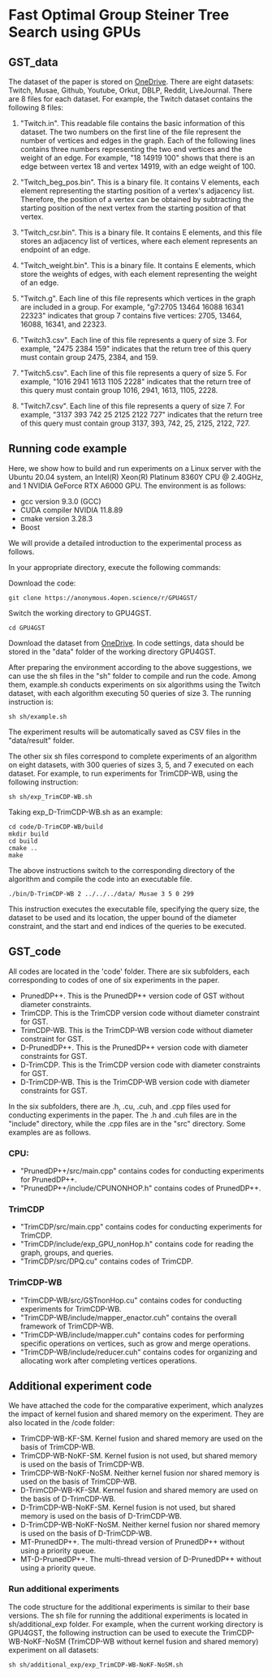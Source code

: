 # Fast Optimal Group Steiner Tree Search using GPUs

## GST_data
The dataset of the paper is stored on [OneDrive](https://1drv.ms/f/c/683d9dd9f262486b/Ek6Fl_brQzhDnI2cmhGIHxMBQ-L1ApeSqxwZKE4NBsDXSQ?e=3RBc8S). There are eight datasets: Twitch, Musae, Github,  Youtube, Orkut, DBLP, Reddit, LiveJournal. There are 8 files for each dataset. For example, the Twitch dataset contains the following 8 files:
1. "Twitch.in". This readable file contains the basic information of this dataset. The two numbers on the first line of the file represent the number of vertices and edges in the graph. Each of the following lines contains three numbers representing the two end vertices and the weight of an edge. For example, "18 14919 100" shows that there is an edge between vertex 18 and vertex 14919, with an edge weight of 100.

2. "Twitch_beg_pos.bin". This is a binary file. It contains V elements, each element representing the starting position of a vertex's adjacency list. Therefore, the position of a vertex can be obtained by subtracting the starting position of the next vertex from the starting position of that vertex.

3. "Twitch_csr.bin". This is a binary file. It contains E elements, and this file stores an adjacency list of vertices, where each element represents an endpoint of an edge.

4. "Twitch_weight.bin". This is a binary file. It contains E elements, which store the weights of edges, with each element representing the weight of an edge.

5. "Twitch.g". Each line of this file represents which vertices in the graph are included in a group. For example, "g7:2705 13464 16088 16341 22323" indicates that group 7 contains five vertices: 2705, 13464, 16088, 16341, and 22323.

6. "Twitch3.csv". Each line of this file represents a query of size 3. For example, "2475 2384 159" indicates that the return tree of this query must contain group 2475, 2384, and 159.

7. "Twitch5.csv". Each line of this file represents a query of size 5. For example, "1016 2941 1613 1105 2228" indicates that the return tree of this query must contain group 1016, 2941, 1613, 1105, 2228.

8. "Twitch7.csv". Each line of this file represents a query of size 7. For example, "3137 393 742 25 2125 2122 727" indicates that the return tree of this query must contain group 3137, 393, 742, 25, 2125, 2122, 727.

   
## Running code example
Here, we show how to build and run experiments on a Linux server with the Ubuntu 20.04 system, an Intel(R) Xeon(R) Platinum 8360Y CPU @ 2.40GHz, and 1 NVIDIA GeForce RTX A6000 GPU. The environment is as follows:
- gcc version 9.3.0 (GCC)
- CUDA compiler NVIDIA 11.8.89
- cmake version 3.28.3
- Boost

We will provide a detailed introduction to the experimental process as follows.

In your appropriate directory, execute the following commands:

Download the code:
```
git clone https://anonymous.4open.science/r/GPU4GST/
```
Switch the working directory to GPU4GST.
```
cd GPU4GST
```
Download the dataset from [OneDrive](https://1drv.ms/f/c/683d9dd9f262486b/Ek6Fl_brQzhDnI2cmhGIHxMBQ-L1ApeSqxwZKE4NBsDXSQ?e=3RBc8S). In code settings, data should be stored in the "data" folder of the working directory GPU4GST.



After preparing the environment according to the above suggestions, we can use the sh files in the "sh" folder to compile and run the code.
Among them, example.sh conducts experiments on six algorithms using the Twitch dataset, with each algorithm executing 50 queries of size 3. The running instruction is:
 ```
sh sh/example.sh
 ```
The experiment results will be automatically saved as CSV files in the "data/result" folder.


The other six sh files correspond to complete experiments of an algorithm on eight datasets, with 300 queries of sizes 3, 5, and 7 executed on each dataset. For example, to run experiments for TrimCDP-WB, using the following instruction:

 ```
sh sh/exp_TrimCDP-WB.sh
 ```


Taking exp_D-TrimCDP-WB.sh as an example:
```
cd code/D-TrimCDP-WB/build
mkdir build
cd build
cmake ..
make
```
The above instructions switch to the corresponding directory of the algorithm and compile the code into an executable file.
```
./bin/D-TrimCDP-WB 2 ../../../data/ Musae 3 5 0 299
```
This instruction executes the executable file, specifying the query size, the dataset to be used and its location, the upper bound of the diameter constraint, and the start and end indices of the queries to be executed.


## GST_code
All codes are located in the 'code' folder. There are six subfolders, each corresponding to codes of one of six experiments in the paper.
- PrunedDP++. This is the PrunedDP++ version code of GST without diameter constraints.
- TrimCDP. This is the TrimCDP version code without diameter constraint for GST.
- TrimCDP-WB. This is the TrimCDP-WB version code without diameter constraint for GST.
- D-PrunedDP++. This is the PrunedDP++ version code with diameter constraints for GST.
- D-TrimCDP. This is the TrimCDP version code with diameter constraints for GST.
- D-TrimCDP-WB. This is the TrimCDP-WB version code with diameter constraints for GST.

In the six subfolders, there are .h, .cu, .cuh, and .cpp files used for conducting experiments in the paper. The .h and .cuh files are in the "include" directory, while the .cpp files are in the "src" directory. Some examples are as follows.


### CPU:
- "PrunedDP++/src/main.cpp" contains codes for conducting experiments for PrunedDP++. 
- "PrunedDP++/include/CPUNONHOP.h" contains codes of PrunedDP++.


### TrimCDP
- "TrimCDP/src/main.cpp" contains codes for conducting experiments for TrimCDP. 
- "TrimCDP/include/exp_GPU_nonHop.h" contains code for reading the graph, groups, and queries.
- "TrimCDP/src/DPQ.cu" contains codes of TrimCDP.


### TrimCDP-WB
- "TrimCDP-WB/src/GSTnonHop.cu" contains codes for conducting experiments for TrimCDP-WB. 
- "TrimCDP-WB/include/mapper_enactor.cuh" contains the overall framework of TrimCDP-WB.
- "TrimCDP-WB/include/mapper.cuh" contains codes for performing specific operations on vertices, such as grow and merge operations.
- "TrimCDP-WB/include/reducer.cuh" contains codes for organizing and allocating work after completing vertices operations.

## Additional experiment code
We have attached the code for the comparative experiment, which analyzes the impact of kernel fusion and shared memory on the experiment. They are also located in the /code folder:


- TrimCDP-WB-KF-SM. Kernel fusion and shared memory are used on the basis of TrimCDP-WB.
- TrimCDP-WB-NoKF-SM. Kernel fusion is not used, but shared memory is used on the basis of TrimCDP-WB.
- TrimCDP-WB-NoKF-NoSM. Neither kernel fusion nor shared memory is used on the basis of TrimCDP-WB.
- D-TrimCDP-WB-KF-SM. Kernel fusion and shared memory are used on the basis of D-TrimCDP-WB.
- D-TrimCDP-WB-NoKF-SM. Kernel fusion is not used, but shared memory is used on the basis of D-TrimCDP-WB.
- D-TrimCDP-WB-NoKF-NoSM. Neither kernel fusion nor shared memory is used on the basis of D-TrimCDP-WB.
- MT-PrunedDP++. The multi-thread version of PrunedDP++ without using a priority queue.
- MT-D-PrunedDP++. The multi-thread version of D-PrunedDP++ without using a priority queue.

### Run additional experiments

The code structure for the additional experiments is similar to their base versions. The sh file for running the additional experiments is located in sh/additional_exp folder. For example, when the current working directory is GPU4GST, the following instruction can be used to execute the TrimCDP-WB-NoKF-NoSM (TrimCDP-WB without kernel fusion and shared memory) experiment on all datasets:

 ```
sh sh/additional_exp/exp_TrimCDP-WB-NoKF-NoSM.sh
 ```


